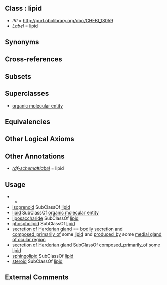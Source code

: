 
## Class : lipid

 * *IRI* = http://purl.obolibrary.org/obo/CHEBI_18059
 * *Label* = lipid

## Synonyms


## Cross-references


## Subsets


## Superclasses

 * [organic molecular entity](../../CHEBI/60/CHEBI_50860.md)

## Equivalencies


## Other Logical Axioms


## Other Annotations

 * *[rdf-schema#label](../../el/rdf-schema#label.md)* = lipid

## Usage

 * -
 * [isoprenoid](../../CHEBI/13/CHEBI_24913.md) SubClassOf [lipid](../../CHEBI/59/CHEBI_18059.md)
 * [lipid](../../CHEBI/59/CHEBI_18059.md) SubClassOf [organic molecular entity](../../CHEBI/60/CHEBI_50860.md)
 * [liposaccharide](../../CHEBI/40/CHEBI_35740.md) SubClassOf [lipid](../../CHEBI/59/CHEBI_18059.md)
 * [phospholipid](../../CHEBI/47/CHEBI_16247.md) SubClassOf [lipid](../../CHEBI/59/CHEBI_18059.md)
 * [secretion of Harderian gland](../../UBERON/82/UBERON_0022282.md) == [bodily secretion](../../UBERON/56/UBERON_0000456.md) and [composed_primarily_of](../../RO/73/RO_0002473.md) some [lipid](../../CHEBI/59/CHEBI_18059.md) and [produced_by](../../RO/01/RO_0003001.md) some [medial gland of ocular region](../../UBERON/53/UBERON_0015153.md)
 * [secretion of Harderian gland](../../UBERON/82/UBERON_0022282.md) SubClassOf [composed_primarily_of](../../RO/73/RO_0002473.md) some [lipid](../../CHEBI/59/CHEBI_18059.md)
 * [sphingolipid](../../CHEBI/39/CHEBI_26739.md) SubClassOf [lipid](../../CHEBI/59/CHEBI_18059.md)
 * [steroid](../../CHEBI/41/CHEBI_35341.md) SubClassOf [lipid](../../CHEBI/59/CHEBI_18059.md)

## External Comments

